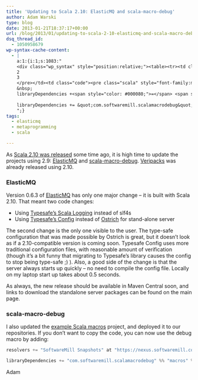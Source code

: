 ```yaml
---
title: 'Updating to Scala 2.10: ElasticMQ and scala-macro-debug'
author: Adam Warski
type: blog
date: 2013-01-21T18:37:17+00:00
url: /blog/2013/01/updating-to-scala-2-10-elasticmq-and-scala-macro-debug/
dsq_thread_id:
  - 1050958679
wp-syntax-cache-content:
  - |
    a:1:{i:1;s:1083:"
    <div class="wp_syntax" style="position:relative;"><table><tr><td class="line_numbers"><pre>1
    2
    3
    </pre></td><td class="code"><pre class="scala" style="font-family:monospace;">resolvers +<span style="color: #000080;">=</span> <span style="color: #6666FF;">&quot;SoftwareMill Snapshots&quot;</span> at <span style="color: #6666FF;">&quot;https://nexus.softwaremill.com/content/repositories/snapshots/&quot;</span>
    &nbsp;
    libraryDependencies +<span style="color: #000080;">=</span> <span style="color: #6666FF;">&quot;com.softwaremill.scalamacrodebug&quot;</span> <span style="color: #000080;">%%</span> <span style="color: #6666FF;">&quot;macros&quot;</span> <span style="color: #000080;">%</span> <span style="color: #6666FF;">&quot;0.0.1-SNAPSHOT&quot;</span></pre></td></tr></table><p class="theCode" style="display:none;">resolvers += &quot;SoftwareMill Snapshots&quot; at &quot;https://nexus.softwaremill.com/content/repositories/snapshots/&quot;
    
    libraryDependencies += &quot;com.softwaremill.scalamacrodebug&quot; %% &quot;macros&quot; % &quot;0.0.1-SNAPSHOT&quot;</p></div>
    ";}
tags:
  - elasticmq
  - metaprogramming
  - scala

---
```

As [Scala 2.10 was released][1] some time ago, it is high time to update the projects using 2.9: [ElasticMQ][2] and [scala-macro-debug][3]. [Veripacks][4] was already released using 2.10.

### ElasticMQ

Version 0.6.3 of [ElasticMQ][2] has only one major change &#8211; it is built with Scala 2.10. That meant two code changes:

  * Using [Typesafe&#8217;s Scala Logging][5] instead of slf4s
  * Using [Typesafe&#8217;s Config][6] instead of [Ostrich][7] for stand-alone server

The second change is the only one visible to the user. The type-safe configuration that was made possible by Ostrich is great, but it doesn&#8217;t look as if a 2.10-compatible version is coming soon. Typesafe Config uses more traditional configuration files, with reasonable amount of verification (though it&#8217;s a bit funny that migrating to Typesafe&#8217;s library causes the config to stop being type-safe ;) ). Also, a good side of the change is that the server always starts up quickly &#8211; no need to compile the config file. Locally on my laptop start up takes about 0.5 seconds.

As always, the new release should be available in Maven Central soon, and links to download the standalone server packages can be found on the main page.

### scala-macro-debug

I also updated the [example Scala macros][8] project, and deployed it to our repositories. If you don&#8217;t want to copy the code, you can now use the debug macro by adding:
```scala
resolvers += "SoftwareMill Snapshots" at "https://nexus.softwaremill.com/content/repositories/snapshots/"

libraryDependencies += "com.softwaremill.scalamacrodebug" %% "macros" % "0.0.1-SNAPSHOT"
```

Adam

 [1]: http://www.scala-lang.org/node/27499
 [2]: http://elasticmq.org
 [3]: https://github.com/adamw/scala-macro-debug
 [4]: https://github.com/adamw/veripacks
 [5]: https://github.com/typesafehub/scalalogging
 [6]: https://github.com/typesafehub/config
 [7]: https://github.com/twitter/ostrich
 [8]: http://www.warski.org/blog/2012/12/starting-with-scala-macros-a-short-tutorial/ "Starting with Scala Macros: a short tutorial"
